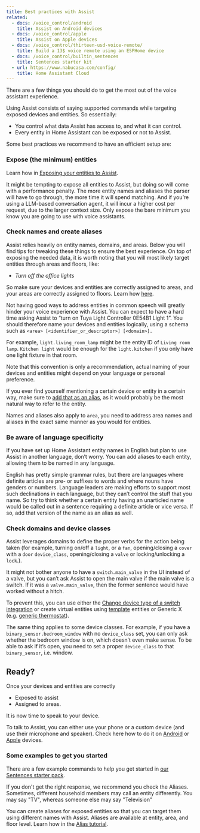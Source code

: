 ```yaml
---
title: Best practices with Assist
related:
  - docs: /voice_control/android
    title: Assist on Android devices
  - docs: /voice_control/apple
    title: Assist on Apple devices
  - docs: /voice_control/thirteen-usd-voice-remote/
    title: Build a 13$ voice remote using an ESPHome device
  - docs: /voice_control/builtin_sentences
    title: Sentences starter kit
  - url: https://www.nabucasa.com/config/
    title: Home Assistant Cloud
---
```

There are a few things you should do to get the most out of the voice assistant experience.

Using Assist consists of saying supported commands while targeting exposed devices and entities. So essentially:

- You control what data Assist has access to, and what it can control.
- Every entity in Home Assistant can be exposed or not to Assist.

Some best practices we recommend to have an efficient setup are:

### Expose (the minimum) entities

Learn how in [Exposing your entities to Assist](/voice_control/voice_remote_expose_devices/).

It might be tempting to expose all entities to Assist, but doing so will come with a performance penalty. The more entity names and aliases the parser will have to go through, the more time it will spend matching. And if you’re using a LLM-based conversation agent, it will incur a higher cost per request, due to the larger context size. Only expose the bare minimum you know you are going to use with voice assistants.


### Check names and create aliases 

Assist relies heavily on entity names, domains, and areas. Below you will find tips for tweaking these things to ensure the best experience. On top of exposing the needed data, it is worth noting that you will most likely target entities through areas and floors, like:

- *Turn off the office lights*

So make sure your devices and entities are correctly assigned to areas, and your areas are correctly assigned to floors.
Learn how [here](/voice_control/assign_areas_floors/).

Not having good ways to address entities in common speech will greatly hinder your voice experience with Assist. You can expect to have a hard time asking Assist to “turn on Tuya Light Controller 0E54B1 Light 1”. You should therefore name your devices and entities logically, using a schema such as `<area> [<identifier_or_descriptor>] [<domain>].`

For example, `light.living_room_lamp` might be the entity ID of `Living room lamp`. `Kitchen light` would be enough for the `light.kitchen` if you only have one light fixture in that room.

Note that this convention is only a recommendation, actual naming of your devices and entities might depend on your language or personal preference.

If you ever find yourself mentioning a certain device or entity in a certain way, make sure to [add that as an alias](/voice_control/aliases/), as it would probably be the most natural way to refer to the entity.

Names and aliases also apply to `area`, you need to address area names and aliases in the exact same manner as you would for entities.


### Be aware of language specificity 

If you have set up Home Assistant entity names in English but plan to use Assist in another language, don’t worry. You can add aliases to each entity, allowing them to be named in any language.

English has pretty simple grammar rules, but there are languages where definite articles are pre- or suffixes to words and where nouns have genders or numbers. Language leaders are making efforts to support most such declinations in each language, but they can’t control the stuff that you name. So try to think whether a certain entity having an unarticled name would be called out in a sentence requiring a definite article or vice versa. If so, add that version of the name as an alias as well.

### Check domains and device classes 

Assist leverages domains to define the proper verbs for the action being taken (for example, turning on/off a `light`, or a `fan`, opening/closing a `cover` with a `door` `device_class`, opening/closing a `valve` or locking/unlocking a `lock`.).

It might not bother anyone to have a `switch.main_valve` in the UI instead of a valve, but you can’t ask Assist to open the main valve if the main valve is a switch. If it was a `valve.main_valve`, then the former sentence would have worked without a hitch.

To prevent this, you can use either the [Change device type of a switch integration](/integrations/switch_as_x/) or create virtual entities using [template](/integrations/template/) entities or Generic X (e.g. [generic thermostat](/integrations/generic_thermostat/)).

The same thing applies to some device classes. For example, if you have a `binary_sensor.bedroom_window` with no `device_class` set, you can only ask whether the bedroom window is on, which doesn’t even make sense. To be able to ask if it’s open, you need to set a proper `device_class` to that `binary_sensor`, i.e. window.


## Ready?

Once your devices and entities are correctly 
- Exposed to assist
- Assigned to areas.

It is now time to speak to your device.

To talk to Assist, you can either use your phone or a custom device (and use their microphone and speaker). Check here how to do it on [Android](/voice_control/android/) or [Apple](/voice_control/apple/) devices.

### Some examples to get you started

There are a few example commands to help you get started in [our Sentences starter pack](/voice_control/builtin_sentences/).

If you don't get the right response, we recommend you check the Aliases. Sometimes, different household members may call an entity differently. You may say "TV", whereas someone else may say "Television" 

You can create aliases for exposed entities so that you can target them using different names with Assist. Aliases are available at entity, area, and floor level. Learn how in the [Alias tutorial](/voice_control/aliases/).
